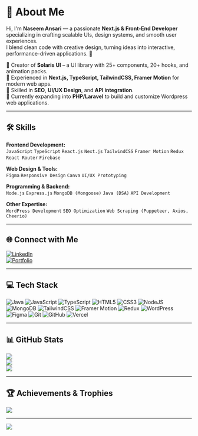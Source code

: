 # 💫 About Me
Hi, I'm **Naseem Ansari** — a passionate **Next.js & Front-End Developer** specializing in crafting scalable UIs, design systems, and smooth user experiences.  
I blend clean code with creative design, turning ideas into interactive, performance-driven applications. 🚀

🔹 Creator of **Solaris UI** – a UI library with 25+ components, 20+ hooks, and animation packs.  
🔹 Experienced in **Next.js, TypeScript, TailwindCSS, Framer Motion** for modern web apps.  
🔹 Skilled in **SEO**, **UI/UX Design**, and **API integration**.  
🔹 Currently expanding into **PHP/Laravel** to build and customize Wordpress web applications.

---

## 🛠 Skills

**Frontend Development:**  
`JavaScript` `TypeScript` `React.js` `Next.js` `TailwindCSS` `Framer Motion` `Redux` `React Router` `Firebase`

**Web Design & Tools:**  
`Figma` `Responsive Design` `Canva` `UI/UX Prototyping`

**Programming & Backend:**  
`Node.js` `Express.js` `MongoDB (Mongoose)` `Java (DSA)` `API Development`

**Other Expertise:**  
`WordPress Development` `SEO Optimization` `Web Scraping (Puppeteer, Axios, Cheerio)`

---

## 🌐 Connect with Me
[![LinkedIn](https://img.shields.io/badge/LinkedIn-%230077B5.svg?logo=linkedin&logoColor=white)](https://www.linkedin.com/in/naseem-ansari-25474b269/)  
[![Portfolio](https://img.shields.io/badge/Portfolio-%23000000.svg?logo=vercel&logoColor=white)](https://yourportfolio.link)

---

## 💻 Tech Stack
![Java](https://img.shields.io/badge/java-%23ED8B00.svg?style=for-the-badge&logo=openjdk&logoColor=white)
![JavaScript](https://img.shields.io/badge/javascript-%23323330.svg?style=for-the-badge&logo=javascript&logoColor=%23F7DF1E)
![TypeScript](https://img.shields.io/badge/typescript-%23007ACC.svg?style=for-the-badge&logo=typescript&logoColor=white)
![HTML5](https://img.shields.io/badge/html5-%23E34F26.svg?style=for-the-badge&logo=html5&logoColor=white)
![CSS3](https://img.shields.io/badge/css3-%231572B6.svg?style=for-the-badge&logo=css3&logoColor=white)
![NodeJS](https://img.shields.io/badge/node.js-6DA55F?style=for-the-badge&logo=node.js&logoColor=white)
![MongoDB](https://img.shields.io/badge/MongoDB-%234ea94b.svg?style=for-the-badge&logo=mongodb&logoColor=white)
![TailwindCSS](https://img.shields.io/badge/tailwindcss-%2338B2AC.svg?style=for-the-badge&logo=tailwind-css&logoColor=white)
![Framer Motion](https://img.shields.io/badge/Framer%20Motion-88CE02?style=for-the-badge&logo=framer&logoColor=white)
![Redux](https://img.shields.io/badge/redux-%23593d88.svg?style=for-the-badge&logo=redux&logoColor=white)
![WordPress](https://img.shields.io/badge/WordPress-%23117AC9.svg?style=for-the-badge&logo=WordPress&logoColor=white)
![Figma](https://img.shields.io/badge/figma-%23F24E1E.svg?style=for-the-badge&logo=figma&logoColor=white)
![Git](https://img.shields.io/badge/git-%23F05033.svg?style=for-the-badge&logo=git&logoColor=white)
![GitHub](https://img.shields.io/badge/github-%23121011.svg?style=for-the-badge&logo=github&logoColor=white)
![Vercel](https://img.shields.io/badge/vercel-%23000000.svg?style=for-the-badge&logo=vercel&logoColor=white)

---

## 📊 GitHub Stats
![](https://github-readme-stats.vercel.app/api?username=Gitnaseem745&theme=radical&hide_border=false&count_private=true&show_icons=true)  
![](https://github-readme-streak-stats.herokuapp.com/?user=Gitnaseem745&theme=radical&hide_border=false)  
![](https://github-readme-stats.vercel.app/api/top-langs/?username=Gitnaseem745&theme=radical&hide_border=false&layout=compact)

---

## 🏆 Achievements & Trophies
![](https://github-profile-trophy.vercel.app/?username=Gitnaseem745&theme=radical&no-frame=true&margin-w=4)

---

[![](https://visitcount.itsvg.in/api?id=Gitnaseem745&icon=0&color=0)](https://visitcount.itsvg.in)